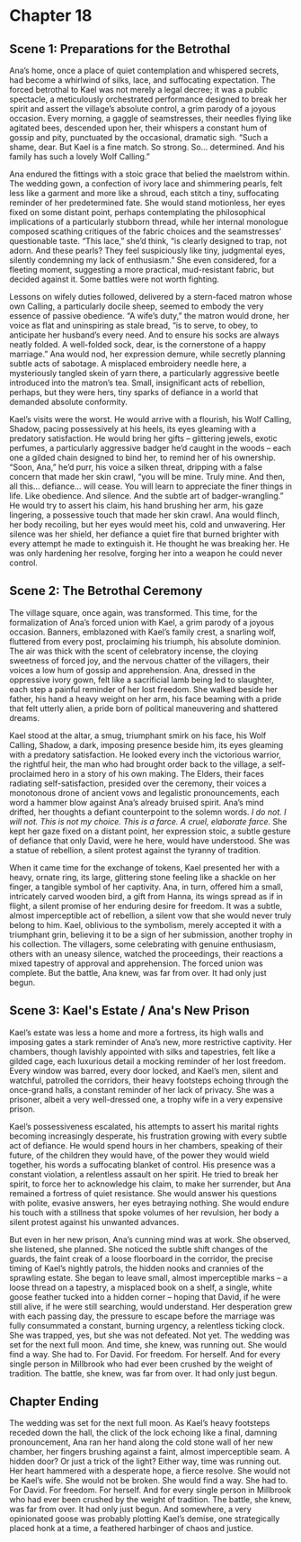 # Chapter 18

## Scene 1: Preparations for the Betrothal

Ana’s home, once a place of quiet contemplation and whispered secrets, had become a whirlwind of silks, lace, and suffocating expectation. The forced betrothal to Kael was not merely a legal decree; it was a public spectacle, a meticulously orchestrated performance designed to break her spirit and assert the village’s absolute control, a grim parody of a joyous occasion. Every morning, a gaggle of seamstresses, their needles flying like agitated bees, descended upon her, their whispers a constant hum of gossip and pity, punctuated by the occasional, dramatic sigh. “Such a shame, dear. But Kael is a fine match. So strong. So… determined. And his family has such a lovely Wolf Calling.”

Ana endured the fittings with a stoic grace that belied the maelstrom within. The wedding gown, a confection of ivory lace and shimmering pearls, felt less like a garment and more like a shroud, each stitch a tiny, suffocating reminder of her predetermined fate. She would stand motionless, her eyes fixed on some distant point, perhaps contemplating the philosophical implications of a particularly stubborn thread, while her internal monologue composed scathing critiques of the fabric choices and the seamstresses’ questionable taste. “This lace,” she’d think, “is clearly designed to trap, not adorn. And these pearls? They feel suspiciously like tiny, judgmental eyes, silently condemning my lack of enthusiasm.” She even considered, for a fleeting moment, suggesting a more practical, mud-resistant fabric, but decided against it. Some battles were not worth fighting.

Lessons on wifely duties followed, delivered by a stern-faced matron whose own Calling, a particularly docile sheep, seemed to embody the very essence of passive obedience. “A wife’s duty,” the matron would drone, her voice as flat and uninspiring as stale bread, “is to serve, to obey, to anticipate her husband’s every need. And to ensure his socks are always neatly folded. A well-folded sock, dear, is the cornerstone of a happy marriage.” Ana would nod, her expression demure, while secretly planning subtle acts of sabotage. A misplaced embroidery needle here, a mysteriously tangled skein of yarn there, a particularly aggressive beetle introduced into the matron’s tea. Small, insignificant acts of rebellion, perhaps, but they were hers, tiny sparks of defiance in a world that demanded absolute conformity.

Kael’s visits were the worst. He would arrive with a flourish, his Wolf Calling, Shadow, pacing possessively at his heels, its eyes gleaming with a predatory satisfaction. He would bring her gifts – glittering jewels, exotic perfumes, a particularly aggressive badger he’d caught in the woods – each one a gilded chain designed to bind her, to remind her of his ownership. “Soon, Ana,” he’d purr, his voice a silken threat, dripping with a false concern that made her skin crawl, “you will be mine. Truly mine. And then, all this… defiance… will cease. You will learn to appreciate the finer things in life. Like obedience. And silence. And the subtle art of badger-wrangling.” He would try to assert his claim, his hand brushing her arm, his gaze lingering, a possessive touch that made her skin crawl. Ana would flinch, her body recoiling, but her eyes would meet his, cold and unwavering. Her silence was her shield, her defiance a quiet fire that burned brighter with every attempt he made to extinguish it. He thought he was breaking her. He was only hardening her resolve, forging her into a weapon he could never control.

## Scene 2: The Betrothal Ceremony

The village square, once again, was transformed. This time, for the formalization of Ana’s forced union with Kael, a grim parody of a joyous occasion. Banners, emblazoned with Kael’s family crest, a snarling wolf, fluttered from every post, proclaiming his triumph, his absolute dominion. The air was thick with the scent of celebratory incense, the cloying sweetness of forced joy, and the nervous chatter of the villagers, their voices a low hum of gossip and apprehension. Ana, dressed in the oppressive ivory gown, felt like a sacrificial lamb being led to slaughter, each step a painful reminder of her lost freedom. She walked beside her father, his hand a heavy weight on her arm, his face beaming with a pride that felt utterly alien, a pride born of political maneuvering and shattered dreams.

Kael stood at the altar, a smug, triumphant smirk on his face, his Wolf Calling, Shadow, a dark, imposing presence beside him, its eyes gleaming with a predatory satisfaction. He looked every inch the victorious warrior, the rightful heir, the man who had brought order back to the village, a self-proclaimed hero in a story of his own making. The Elders, their faces radiating self-satisfaction, presided over the ceremony, their voices a monotonous drone of ancient vows and legalistic pronouncements, each word a hammer blow against Ana’s already bruised spirit. Ana’s mind drifted, her thoughts a defiant counterpoint to the solemn words. *I do not. I will not. This is not my choice. This is a farce. A cruel, elaborate farce.* She kept her gaze fixed on a distant point, her expression stoic, a subtle gesture of defiance that only David, were he here, would have understood. She was a statue of rebellion, a silent protest against the tyranny of tradition.

When it came time for the exchange of tokens, Kael presented her with a heavy, ornate ring, its large, glittering stone feeling like a shackle on her finger, a tangible symbol of her captivity. Ana, in turn, offered him a small, intricately carved wooden bird, a gift from Hanna, its wings spread as if in flight, a silent promise of her enduring desire for freedom. It was a subtle, almost imperceptible act of rebellion, a silent vow that she would never truly belong to him. Kael, oblivious to the symbolism, merely accepted it with a triumphant grin, believing it to be a sign of her submission, another trophy in his collection. The villagers, some celebrating with genuine enthusiasm, others with an uneasy silence, watched the proceedings, their reactions a mixed tapestry of approval and apprehension. The forced union was complete. But the battle, Ana knew, was far from over. It had only just begun.

## Scene 3: Kael's Estate / Ana's New Prison

Kael’s estate was less a home and more a fortress, its high walls and imposing gates a stark reminder of Ana’s new, more restrictive captivity. Her chambers, though lavishly appointed with silks and tapestries, felt like a gilded cage, each luxurious detail a mocking reminder of her lost freedom. Every window was barred, every door locked, and Kael’s men, silent and watchful, patrolled the corridors, their heavy footsteps echoing through the once-grand halls, a constant reminder of her lack of privacy. She was a prisoner, albeit a very well-dressed one, a trophy wife in a very expensive prison.

Kael’s possessiveness escalated, his attempts to assert his marital rights becoming increasingly desperate, his frustration growing with every subtle act of defiance. He would spend hours in her chambers, speaking of their future, of the children they would have, of the power they would wield together, his words a suffocating blanket of control. His presence was a constant violation, a relentless assault on her spirit. He tried to break her spirit, to force her to acknowledge his claim, to make her surrender, but Ana remained a fortress of quiet resistance. She would answer his questions with polite, evasive answers, her eyes betraying nothing. She would endure his touch with a stillness that spoke volumes of her revulsion, her body a silent protest against his unwanted advances.

But even in her new prison, Ana’s cunning mind was at work. She observed, she listened, she planned. She noticed the subtle shift changes of the guards, the faint creak of a loose floorboard in the corridor, the precise timing of Kael’s nightly patrols, the hidden nooks and crannies of the sprawling estate. She began to leave small, almost imperceptible marks – a loose thread on a tapestry, a misplaced book on a shelf, a single, white goose feather tucked into a hidden corner – hoping that David, if he were still alive, if he were still searching, would understand. Her desperation grew with each passing day, the pressure to escape before the marriage was fully consummated a constant, burning urgency, a relentless ticking clock. She was trapped, yes, but she was not defeated. Not yet. The wedding was set for the next full moon. And time, she knew, was running out. She would find a way. She had to. For David. For freedom. For herself. And for every single person in Millbrook who had ever been crushed by the weight of tradition. The battle, she knew, was far from over. It had only just begun.

## Chapter Ending

The wedding was set for the next full moon. As Kael’s heavy footsteps receded down the hall, the click of the lock echoing like a final, damning pronouncement, Ana ran her hand along the cold stone wall of her new chamber, her fingers brushing against a faint, almost imperceptible seam. A hidden door? Or just a trick of the light? Either way, time was running out. Her heart hammered with a desperate hope, a fierce resolve. She would not be Kael’s wife. She would not be broken. She would find a way. She had to. For David. For freedom. For herself. And for every single person in Millbrook who had ever been crushed by the weight of tradition. The battle, she knew, was far from over. It had only just begun. And somewhere, a very opinionated goose was probably plotting Kael’s demise, one strategically placed honk at a time, a feathered harbinger of chaos and justice.